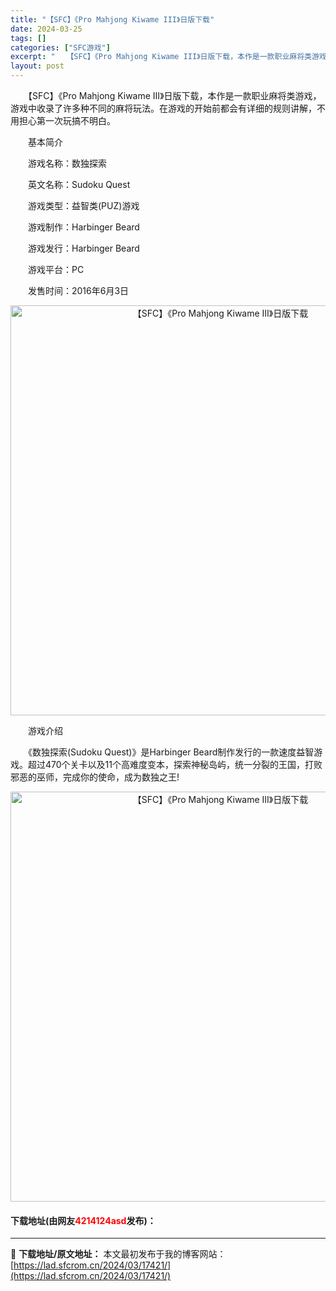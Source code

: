 ```yaml
---
title: "【SFC】《Pro Mahjong Kiwame III》日版下载"
date: 2024-03-25
tags: []
categories: ["SFC游戏"]
excerpt: "　　【SFC】《Pro Mahjong Kiwame III》日版下载，本作是一款职业麻将类游戏，游戏中收录了许多种不同的麻将玩法。在游戏的开始前都会有详细的规则讲解，不用担心第一次玩搞不明白。 　　基本简介 　　游戏名称：数独探索 　　英文名称：Sudoku Quest 　　游戏类型：益智类(PU&hellip;"
layout: post
---
```


 <p>　　【SFC】《Pro Mahjong Kiwame III》日版下载，本作是一款职业麻将类游戏，游戏中收录了许多种不同的麻将玩法。在游戏的开始前都会有详细的规则讲解，不用担心第一次玩搞不明白。</p> <p>　　基本简介</p> <p>　　游戏名称：数独探索</p> <p>　　英文名称：Sudoku Quest</p> <p>　　游戏类型：益智类(PUZ)游戏</p> <p>　　游戏制作：Harbinger Beard</p> <p>　　游戏发行：Harbinger Beard</p> <p>　　游戏平台：PC</p> <p>　　发售时间：2016年6月3日</p> <p align="center"><img align="" border="0" src="https://lad.sfcrom.cn/wp-content/uploads/2024/03/20240325_6600c80356642.png" width="656" alt="【SFC】《Pro Mahjong Kiwame III》日版下载" /></p> <p>　　游戏介绍</p> <p>　　《数独探索(Sudoku Quest)》是Harbinger Beard制作发行的一款速度益智游戏。超过470个关卡以及11个高难度变本，探索神秘岛屿，统一分裂的王国，打败邪恶的巫师，完成你的使命，成为数独之王!</p> <p align="center"><img align="" border="0" src="https://lad.sfcrom.cn/wp-content/uploads/2024/03/20240325_6600c804bf8fa.png" width="656" alt="【SFC】《Pro Mahjong Kiwame III》日版下载" /></p> <p><h4>下载地址(由网友<font color="red">4214124asd</font>发布)：</h4></p> 

---
📖 **下载地址/原文地址：** 本文最初发布于我的博客网站：[https://lad.sfcrom.cn/2024/03/17421/](https://lad.sfcrom.cn/2024/03/17421/)
